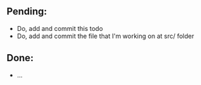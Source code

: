 Pending:
--------

  - Do, add and commit this todo
  - Do, add and commit the file that I'm working on at src/ folder

Done:
-----

  - ...
